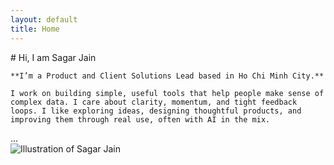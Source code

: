 ```yaml
---
layout: default
title: Home
---
```


<div class="hero">
  <div class="hero-text" markdown="1">
    # Hi, I am Sagar Jain

    **I’m a Product and Client Solutions Lead based in Ho Chi Minh City.**

    I work on building simple, useful tools that help people make sense of complex data. I care about clarity, momentum, and tight feedback loops. I like exploring ideas, designing thoughtful products, and improving them through real use, often with AI in the mix.
  </div>
  …
</div>

  <div class="hero-image">
    <img src="{{ '/assets/images/hero-illustration.png' | relative_url }}" alt="Illustration of Sagar Jain">
  </div>
</div>
